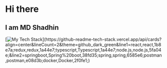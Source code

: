 # Hi there 
## I am MD Shadhin

<!--
**muhammadshadhin/muhammadshadhin** is a ✨ _special_ ✨ repository because its `README.md` (this file) appears on your GitHub profile.

Here are some ideas to get you started:

- 🔭 I’m currently working on ...
- 🌱 I’m currently learning ...
- 👯 I’m looking to collaborate on ...
- 🤔 I’m looking for help with ...
- 💬 Ask me about ...
- 📫 How to reach me: ...
- 😄 Pronouns: ...
- ⚡ Fun fact: ...
-->


[![My Tech Stack](https://github-readme-tech-stack.vercel.app/api/cards?align=center&lineCount=2&theme=github_dark_green&line1=react,react,1b8e7a;redux,redux,1a44e7;typescript,Typescript,1a44e7;node.js,node.js,5fa04e;&line2=springboot,Spring%20boot,38fd35;spring,spring,6585e6;postman,postman,e08d3b;docker,Docker,2f0fe1;)](https://github-readme-tech-stack.vercel.app/api/cards?align=center&lineCount=2&theme=github_dark_green&line1=react,react,1b8e7a;redux,redux,1a44e7;typescript,Typescript,1a44e7;node.js,node.js,5fa04e;&line2=springboot,Spring%20boot,38fd35;spring,spring,6585e6;postman,postman,e08d3b;docker,Docker,2f0fe1;)
